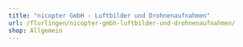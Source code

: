 ```yaml
---
title: "nicopter GmbH - Luftbilder und Drohnenaufnahmen"
url: /flurlingen/nicopter-gmbh-luftbilder-und-drohnenaufnahmen/
shop: Allgemein
---
```

